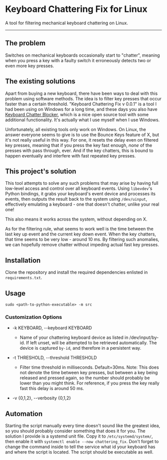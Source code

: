 # Keyboard Chattering Fix for Linux

A tool for filtering mechanical keyboard chattering on Linux.

---

## The problem

Switches on mechanical keyboards occasionally start to "chatter",
meaning when you press a key with a faulty switch it erroneously detects
two or even more key presses.

## The existing solutions

Apart from buying a new keyboard, there have been ways to deal
with this problem using software methods. The idea is to filter key presses
that occur faster than a certain threshold. "Keyboard Chattering Fix v 0.0.1"
is a tool I had been using on Windows for a long time, and these days you also have
[Keyboard Chatter Blocker](https://github.com/mcmonkeyprojects/KeyboardChatterBlocker),
which is a nice open source tool with some additional functionality. It's actually what
I use myself when I use Windows.

Unfortunately, all existing tools only work on Windows.
On Linux, the answer everyone seems to give is to use the Bounce Keys feature of X,
but it's not really useful in this way. For one, it resets the delay even on filtered
key presses, meaning that if you press the key fast enough,
*none* of the presses with pass through, ever. And if the key chatters,
this is bound to happen eventually and interfere with fast repeated key presses.

## This project's solution

This tool attempts to solve any such problems that may arise by having full low-level access
and control over all keyboard events.
Using `libevdev`'s Python bindings, it grabs your keyboard's event device and processes its events,
then outputs the result back to the system using `/dev/uinput`, effectively emulating a keyboard -
one that doesn't chatter, unlike your real one!

This also means it works across the system, without depending on X.

As for the filtering rule, what seems to work well is the time between the last key up event
and the current key down event. When the key chatters, that time seems to be very low - around 10 ms.
By filtering such anomalies, we can hopefully remove chatter without impeding actual fast key presses.

## Installation

Clone the repository and install the required dependencies enlisted in `requirements.txt`.

## Usage

```shell
sudo <path-to-python-executable> -m src
```

### Customization Options

- -k KEYBOARD, --keyboard KEYBOARD
  - Name of your chattering keyboard device as listed in /dev/input/by-id. If left unset, will be attempted to be retrieved
  automatically. The device is captured `by-id`, and therefore in a persistent way.

- -t THRESHOLD, --threshold THRESHOLD
  - Filter time threshold in milliseconds. Default=30ms. Note: This does not denote the time between key presses, but
    between a key being
    released and pressed again, so the number should probably be lower than you might think. For reference, if you
    press the key really fast this delay is around 50 ms.

- -v {0,1,2}, --verbosity {0,1,2}

## Automation

Starting the script manually every time doesn't sound like the greatest idea, so
you should probably consider something that does it for you. The solution I provide
is a systemd unit file. Copy it to `/etc/systemd/system/`, then enable it with
`systemctl enable --now chattering_fix`. Don't forget to change the command inside to
tell the service what id your keyboard has and where the script is located. The script
should be executable as well.